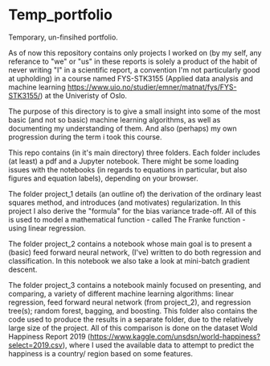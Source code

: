 # Temp_portfolio
Temporary, un-finsihed portfolio.

As of now this repository contains only projects I worked on (by my self, any referance to "we" or "us" in these reports is solely a product of the habit of never writing "I" in a scientific report, a convention I'm not particularly good at upholding) in a course named FYS-STK3155 (Applied data analysis and machine learning https://www.uio.no/studier/emner/matnat/fys/FYS-STK3155/) at the Univeristy of Oslo.

The purpose of this directory is to give a small insight into some of the most basic (and not so basic) machine learning algorithms, as well as documenting my understanding of them. And also (perhaps) my own progression during the term i took this course.

This repo contains (in it's main directory) three folders. Each folder includes (at least) a pdf and a Jupyter notebook. There might be some loading issues with the notebooks (in regards to equations in particular, but also figures and equation labels), depending on your browser.

The folder project_1 details (an outline of) the derivation of the ordinary least squares method, and introduces (and motivates) regularization.
In this project I also derive the "formula" for the bias variance trade-off. All of this is used to model a mathematical function - called The Franke function - using linear regression.

The folder project_2 contains a notebook whose main goal is to present a (basic) feed forward neural network, (I've) written to do both regression and classification.
In this notebook we also take a look at mini-batch gradient descent.

The folder project_3 contains a notebook mainly focused on presenting, and comparing, a variety of different machine learning algorithms: linear regression, feed forward neural network (from project_2), and regression tree(s); random forest, bagging, and boosting. 
This folder also contains the code used to produce the results in a separate folder, due to the relatively large size of the project.
All of this comparison is done on the dataset Wold Happiness Report 2019 (https://www.kaggle.com/unsdsn/world-happiness?select=2019.csv), where I used the available data to attempt to predict the happiness is a country/ region based on some features.


